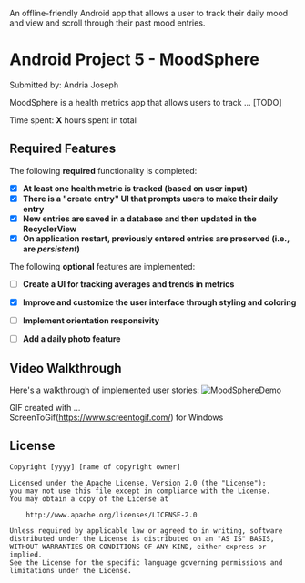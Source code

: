 An offline-friendly Android app that allows a user to track their daily mood and view and scroll through their past mood entries. 

# Android Project 5 - MoodSphere

Submitted by: Andria Joseph

MoodSphere is a health metrics app that allows users to track ... [TODO] 

Time spent: **X** hours spent in total

## Required Features

The following **required** functionality is completed:

- [x] **At least one health metric is tracked (based on user input)**
- [x] **There is a "create entry" UI that prompts users to make their daily entry**
- [x] **New entries are saved in a database and then updated in the RecyclerView**
- [x] **On application restart, previously entered entries are preserved (i.e., are *persistent*)**
 
The following **optional** features are implemented:

- [ ] **Create a UI for tracking averages and trends in metrics**
- [x] **Improve and customize the user interface through styling and coloring**
- [ ] **Implement orientation responsivity**
- [ ] **Add a daily photo feature**


## Video Walkthrough

Here's a walkthrough of implemented user stories:
![MoodSphereDemo](https://github.com/andria-joseph/MoodSphere/assets/104771992/2c328191-b0bf-4dee-8978-4f29104e6fd9)

GIF created with ...  
ScreenToGif(https://www.screentogif.com/) for Windows

## License

    Copyright [yyyy] [name of copyright owner]

    Licensed under the Apache License, Version 2.0 (the "License");
    you may not use this file except in compliance with the License.
    You may obtain a copy of the License at

        http://www.apache.org/licenses/LICENSE-2.0

    Unless required by applicable law or agreed to in writing, software
    distributed under the License is distributed on an "AS IS" BASIS,
    WITHOUT WARRANTIES OR CONDITIONS OF ANY KIND, either express or implied.
    See the License for the specific language governing permissions and
    limitations under the License.
